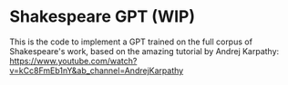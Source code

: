 # Shakespeare GPT (WIP)

This is the code to implement a GPT trained on the full corpus of Shakespeare's work, based on the amazing tutorial by Andrej Karpathy: https://www.youtube.com/watch?v=kCc8FmEb1nY&ab_channel=AndrejKarpathy